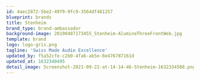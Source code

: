 ```yaml
---
id: 4aec2872-5be2-49f9-9fc9-3564df481257
blueprint: brands
title: Stenheim
brand_type: brand-ambassador
background-image: 20190407173455_Stenheim-AlumineThreeFrontWeb.jpg
template: brand
logo: logo-gris.png
tagline: 'Swiss Made Audio Excellence'
updated_by: f5a52cfe-c2b0-4fa6-ab5e-8e476787161d
updated_at: 1632340495
detail_image: Screenshot-2021-09-22-at-14-14-46-Stenheim-1632334588.png
---
```

